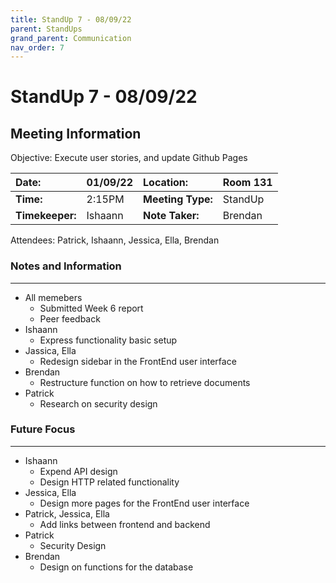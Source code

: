 ```yaml
---
title: StandUp 7 - 08/09/22
parent: StandUps
grand_parent: Communication
nav_order: 7
---
```

# StandUp 7 - 08/09/22
## Meeting Information

 Objective:	Execute user stories, and update Github Pages


| __Date:__         | 01/09/22      | __Location:__     | Room 131      |
|:------------------|:--------------|:------------------|:--------------|
| __Time:__         | 2:15PM        | __Meeting Type:__ | StandUp       |
| __Timekeeper:__   | Ishaann       | __Note Taker:__   | Brendan       |


Attendees:	Patrick, Ishaann, Jessica, Ella, Brendan


### __Notes and Information__
--------------------------------------------------------------------------------
- All memebers 
    - Submitted Week 6 report 
    - Peer feedback 
- Ishaann
    - Express functionality basic setup 
- Jassica, Ella
    - Redesign sidebar in the FrontEnd user interface
- Brendan
    - Restructure function on how to retrieve documents
- Patrick
    - Research on security design 

### __Future Focus__
--------------------------------------------------------------------------------
- Ishaann
    - Expend API design 
    - Design HTTP related functionality
- Jessica, Ella
    - Design more pages for the FrontEnd user interface 
- Patrick, Jessica, Ella
    - Add links between frontend and backend 
- Patrick
    - Security Design 
- Brendan
    - Design on functions for the database 

&nbsp;
